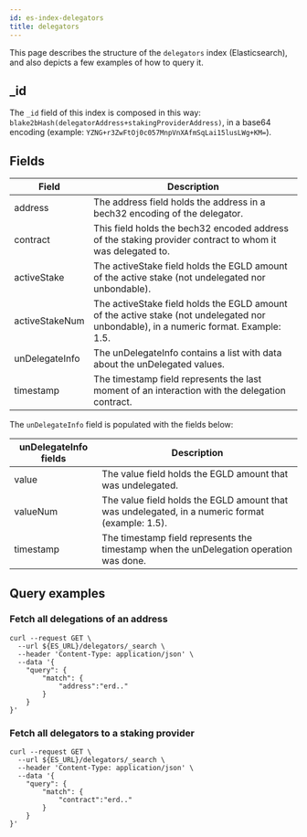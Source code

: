 ```yaml
---
id: es-index-delegators
title: delegators
---
```


[comment]: # (mx-abstract)

This page describes the structure of the `delegators` index (Elasticsearch), and also depicts a few examples of how to query it.

[comment]: # (mx-context-auto)

## _id

The `_id` field of this index is composed in this way: `blake2bHash(delegatorAddress+stakingProviderAddress)`, in a base64 encoding (example: `YZNG+r3ZwFtOj0c057MnpVnXAfmSqLai15lusLWg+KM=`).

[comment]: # (mx-context-auto)

## Fields

| Field          | Description                                                                                                                          |
|----------------|--------------------------------------------------------------------------------------------------------------------------------------|
| address        | The address field holds the address in a bech32 encoding of the delegator.                                                           |
| contract       | This field holds the bech32 encoded address of the staking provider contract to whom it was delegated to.                            |
| activeStake    | The activeStake field holds the EGLD amount of the active stake (not undelegated nor unbondable).                                    |
| activeStakeNum | The activeStake field holds the EGLD amount of the active stake (not undelegated nor unbondable), in a numeric format. Example: 1.5. |
| unDelegateInfo | The unDelegateInfo contains a list with data about the unDelegated values.                                                           |
| timestamp      | The timestamp field represents the last moment of an interaction with the delegation contract.                                       |

The `unDelegateInfo` field is populated with the fields below:

| unDelegateInfo fields | Description                                                                                     |
|-----------------------|-------------------------------------------------------------------------------------------------|
| value                 | The value field holds the EGLD amount that was undelegated.                                     |
| valueNum              | The value field holds the EGLD amount that was undelegated, in a numeric format (example: 1.5). |
| timestamp             | The timestamp field represents the timestamp when the unDelegation operation was done.          |

[comment]: # (mx-context-auto)

## Query examples

[comment]: # (mx-context-auto)

### Fetch all delegations of an address

```
curl --request GET \
  --url ${ES_URL}/delegators/_search \
  --header 'Content-Type: application/json' \
  --data '{
	"query": {
		"match": {
			"address":"erd.."
		}
	}
}'
```

[comment]: # (mx-context-auto)

### Fetch all delegators to a staking provider

```
curl --request GET \
  --url ${ES_URL}/delegators/_search \
  --header 'Content-Type: application/json' \
  --data '{
	"query": {
		"match": {
			"contract":"erd.."
		}
	}
}'
```
